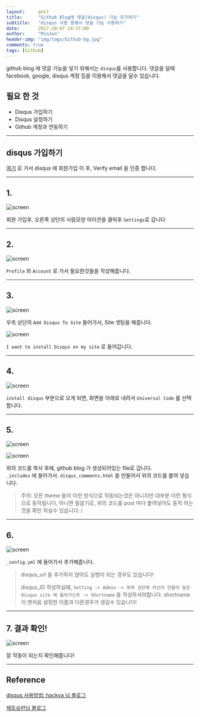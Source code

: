 ```yaml
---
layout:     post
title:      "Github Blog에 댓글(disqus) 기능 추가하기"
subtitle:   "disqus 사용 용해서 댓글 기능 사용하기"
date:       2017-10-07 14:37:00
author:     "MinJun"
header-img: "img/tags/Github-bg.jpg"
comments: true
tags: [Github]
---
```


github blog 에 댓글 기능을 넣기 위해서는 `disqus`를 사용합니다. 댓글을 달때 facebook, google, disqus 계정 등을 이용해서 댓글을 달수 있습니다.

## 필요 한 것

 - Disqus 가입하기
 - Disqus 설정하기
 - Github 계정과 연동하기
 
---

## disqus 가입하기

[여기](https://disqus.com) 로 가서 disqus 에 회원가입 이 후, Verify email 을 인증 합니다.

---

## 1.

![screen](/img/posts/disqus.jpg)

회원 가입후, 오른쪽 상단의 사람모양 아이콘을 클릭후 `Settings`로 갑니다

---

## 2.

![screen](/img/posts/disqus1.jpg)

`Profile` 와 `Account` 로 가서 필요한것들을 작성해줍니다.

---

## 3.

![screen](/img/posts/disqus2.jpg)

우측 상단의 `Add Disqus To Site` 들어가서, Site 셋팅을 해줍니다.

![screen](/img/posts/disqus3.jpg)

`I want to install Disqus on my site` 로 들어갑니다.

---

## 4.

![screen](/img/posts/disqus4.jpg)

`install disqus` 부분으로 오게 되면, 화면을 아래로 내려서 `Universal Code` 를 선택합니다. 

---

## 5.

![screen](/img/posts/disqus5.jpg)

![screen](/img/posts/disqus6.jpg)



위의 코드를 복사 후에, github blog 가 생성되어있는 file로 갑니다.<br>
`_includes` 에 들어가서. `disqus_comments.html` 을 만들어서 위의 코드를 붙여 넣습니다.

> 주의: 모든 theme 들이 이런 방식으로 작동되는것은 아니지만 대부분 이런 형식으로 동작됩니다, 아니면 필살기로, 위의 코드를 post 마다 붙여넣어도 동작 하는것을 확인 하실수 있습니다..!

---

## 6.

![screen](/img/posts/disqus7.jpg)

`_config.yml` 에 들어가서 추가해줍니다. 

> disqus_url 을 추가하지 않아도 실행이 되는 경우도 있습니다!
> 
> disqus_ID 작성하실떄, `Setting -> Admin -> 좌측 상단에 자신이 만들어 놓은 disqus site 에 들어가신후 -> Shortname` 을 작성하셔야합니다. shortname 이 맨처음 설정한 이름과 다른경우가 생길수 있습니다!



---

## 7. 결과 확인!

![screen](/img/posts/disqus8.jpg)

잘 작동이 되는지 확인해줍니다!

---

## Reference

[disqus 사용방법: hackya 님 블로그](https://hackya.com/kr/disqus-api-사용하는-방법/)

[제트슈만님 블로그](http://shuman.tistory.com/61)








